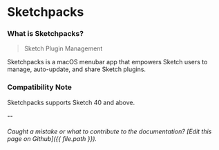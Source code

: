 # Sketchpacks

### What is Sketchpacks?

> Sketch Plugin Management

Sketchpacks is a macOS menubar app that empowers Sketch users to manage, auto-update, and share Sketch plugins.

### Compatibility Note

Sketchpacks supports Sketch 40 and above.

--

###### Caught a mistake or what to contribute to the documentation? [Edit this page on Github]({{ file.path }}).
